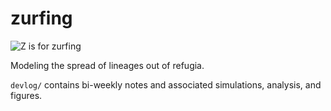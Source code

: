 # zurfing


![Z is for zurfing](README_assets/z_is_for_zurfing.png)

Modeling the spread of lineages out of refugia.

`devlog/` contains bi-weekly notes and associated simulations, analysis, and figures.